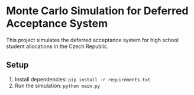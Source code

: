 # Monte Carlo Simulation for Deferred Acceptance System

This project simulates the deferred acceptance system for high school student allocations in the Czech Republic.

## Setup
1. Install dependencies: `pip install -r requirements.txt`
2. Run the simulation: `python main.py`
